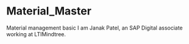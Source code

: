 # Material_Master
Material management basic
I am Janak Patel, an SAP Digital associate working at LTIMindtree.
